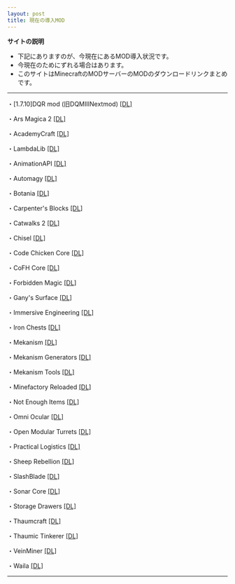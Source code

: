 ```yaml
---
layout: post
title: 現在の導入MOD
---
```


**サイトの説明**

 - 下記にありますのが、今現在にあるMOD導入状況です。
 - 今現在のためにずれる場合はあります。
 - このサイトはMinecraftのMODサーバーのMODのダウンロードリンクまとめです。
---

・[1.7.10]DQR mod (旧DQMIIINextmod) [[DL]](http://forum.minecraftuser.jp/viewtopic.php?t=20606)

・Ars Magica 2 [[DL]](https://minecraft.curseforge.com/projects/ars-magica-2/files/2280862)

・AcademyCraft [[DL]](https://minecraft.curseforge.com/projects/academycraft/files/2395301)

・LambdaLib [[DL]](https://minecraft.curseforge.com/projects/lambdalib/files/2321336)

・AnimationAPI [[DL]](https://minecraft.curseforge.com/projects/animationapi/files/2221721)

・Automagy [[DL]](https://minecraft.curseforge.com/projects/automagy/files/2285272)

・Botania [[DL]](https://minecraft.curseforge.com/projects/botania/files/2283837)

・Carpenter's Blocks [[DL]](https://minecraft.curseforge.com/projects/carpenters-blocks/files/2333195)

・Catwalks 2 [[DL]](https://minecraft.curseforge.com/projects/catwalks-2/files/2296725)

・Chisel [[DL]](https://minecraft.curseforge.com/projects/chisel/files/2287442)

・Code Chicken Core [[DL]](https://minecraft.curseforge.com/projects/codechickencore/files/2262089)

・CoFH Core [[DL]](https://minecraft.curseforge.com/projects/cofhcore/files/2388750)

・Forbidden Magic [[DL]](https://minecraft.curseforge.com/projects/forbidden-magic/files/2303822)

・Gany's Surface [[DL]](https://minecraft.curseforge.com/projects/ganys-surface/files/2284819)

・Immersive Engineering [[DL]](https://minecraft.curseforge.com/projects/immersive-engineering/files/2299019)

・Iron Chests [[DL]](https://minecraft.curseforge.com/projects/iron-chests/files/2230908)

・Mekanism [[DL]](https://minecraft.curseforge.com/projects/mekanism/files/2426270)

・Mekanism Generators [[DL]](https://minecraft.curseforge.com/projects/mekanism-generators/files/2426269)

・Mekanism Tools [[DL]](https://minecraft.curseforge.com/projects/mekanism-tools/files/2426268)

・Minefactory Reloaded [[DL]](https://minecraft.curseforge.com/projects/minefactory-reloaded/files/2277485)

・Not Enough Items [[DL]](https://minecraft.curseforge.com/projects/notenoughitems/files/2302312)

・Omni Ocular [[DL]](https://minecraft.curseforge.com/projects/omni-ocular/files/2388572)

・Open Modular Turrets [[DL]](https://minecraft.curseforge.com/projects/openmodularturrets/files/2426169)

・Practical Logistics [[DL]](https://minecraft.curseforge.com/projects/practical-logistics/files/2306263)

・Sheep Rebellion [[DL]](http://forum.minecraftuser.jp/viewtopic.php?t=3691)

・SlashBlade [[DL]](https://minecraft.curseforge.com/projects/slashblade/files/2334408)

・Sonar Core [[DL]](https://minecraft.curseforge.com/projects/sonar-core/files/2306173)

・Storage Drawers [[DL]](https://minecraft.curseforge.com/projects/storage-drawers/files/2355230)

・Thaumcraft [[DL]](https://minecraft.curseforge.com/projects/thaumcraft/files/2227552)

・Thaumic Tinkerer [[DL]](https://minecraft.curseforge.com/projects/thaumic-tinkerer/files/2232793)

・VeinMiner [[DL]](https://minecraft.curseforge.com/projects/veinminer/files/2354379)

・Waila [[DL]](https://minecraft.curseforge.com/projects/waila/files/2230518)
___
